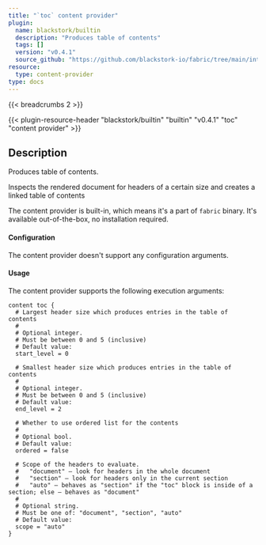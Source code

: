 ```yaml
---
title: "`toc` content provider"
plugin:
  name: blackstork/builtin
  description: "Produces table of contents"
  tags: []
  version: "v0.4.1"
  source_github: "https://github.com/blackstork-io/fabric/tree/main/internal/builtin/"
resource:
  type: content-provider
type: docs
---
```


{{< breadcrumbs 2 >}}

{{< plugin-resource-header "blackstork/builtin" "builtin" "v0.4.1" "toc" "content provider" >}}

## Description
Produces table of contents.

Inspects the rendered document for headers of a certain size and creates a linked
table of contents

The content provider is built-in, which means it's a part of `fabric` binary. It's available out-of-the-box, no installation required.


#### Configuration

The content provider doesn't support any configuration arguments.

#### Usage

The content provider supports the following execution arguments:

```hcl
content toc {
  # Largest header size which produces entries in the table of contents
  #
  # Optional integer.
  # Must be between 0 and 5 (inclusive)
  # Default value:
  start_level = 0

  # Smallest header size which produces entries in the table of contents
  #
  # Optional integer.
  # Must be between 0 and 5 (inclusive)
  # Default value:
  end_level = 2

  # Whether to use ordered list for the contents
  #
  # Optional bool.
  # Default value:
  ordered = false

  # Scope of the headers to evaluate.
  #   "document" – look for headers in the whole document
  #   "section" – look for headers only in the current section
  #   "auto" – behaves as "section" if the "toc" block is inside of a section; else – behaves as "document"
  #
  # Optional string.
  # Must be one of: "document", "section", "auto"
  # Default value:
  scope = "auto"
}
```

